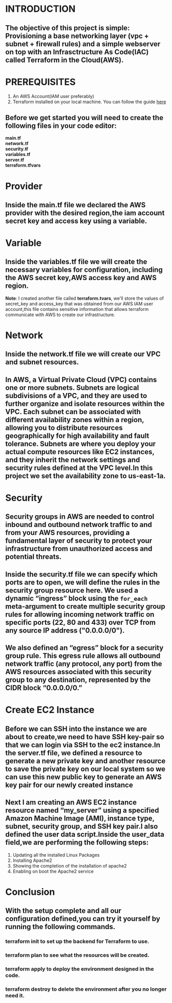 # INTRODUCTION
## The objective of this project is simple: Provisioning a base networking layer (vpc + subnet + firewall rules) and a simple webserver on top with an Infrasctructure As Code(IAC) called Terraform in the Cloud(AWS).
# PREREQUISITES
1. An AWS Account(IAM user preferably)
2. Terraform installed on your local machine. You can follow the guide [here](https://developer.hashicorp.com/terraform/install)

## Before we get started you will need to create the following files in your code editor:
**main.tf**  
**network.tf**  
**security.tf**  
**variables.tf**  
**server.tf**  
**terraform.tfvars**  

# Provider
## Inside the **main.tf** file we declared the AWS provider with the desired region,the iam account secret key and access key using a variable.

# Variable 
## Inside the **variables.tf** file we will create the necessary variables for configuration, including the  AWS secret key,AWS access key and AWS region.

**Note**: I created another file called **terraform.tvars**, we'll store the values of secret_key and access_key that was obtained from our AWS IAM user account,this file contains sensitive information that allows terraform communicate with AWS to create our infrastructure.

# Network
## Inside the **network.tf** file we will create our VPC and subnet resources.
## In AWS, a Virtual Private Cloud (VPC) contains one or more subnets. Subnets are logical subdivisions of a VPC, and they are used to further organize and isolate resources within the VPC. Each subnet can be associated with different availability zones within a region, allowing you to distribute resources geographically for high availability and fault tolerance. Subnets are where you deploy your actual compute resources like EC2 instances, and they inherit the network settings and security rules defined at the VPC level.In this project we set the availability zone to **us-east-1a**.

# Security
## Security groups in AWS are needed to control inbound and outbound network traffic to and from your AWS resources, providing a fundamental layer of security to protect your infrastructure from unauthorized access and potential threats.

## Inside the **security.tf** file we can specify which ports are to open, we will define the rules in the security group resource here. We used a dynamic “ingress” block using the ```for_each ```meta-argument to create multiple security group rules for allowing incoming network traffic on specific ports (22, 80 and 433) over TCP from any source IP address ("0.0.0.0/0").
## We also defined an “egress” block for a security group rule. This egress rule allows all outbound network traffic (any protocol, any port) from the AWS resources associated with this security group to any destination, represented by the CIDR block “0.0.0.0/0.”

# Create EC2 Instance 
## Before we can SSH into the instance we are about to create,we need to have SSH key-pair so that we can login via SSH to the ec2 instance.In the **server.tf** file, we defined a resource to generate a new private key and another resource to save the private key on our local system so we can use this new public key to generate an AWS key pair for our newly created instance

## Next I am creating an AWS EC2 instance resource named **“my_server”** using a specified Amazon Machine Image (AMI), instance type, subnet, security group, and SSH key pair.I also defined the user data script.Inside the user_data field,we are performing the following steps:
1. Updating all the installed Linux Packages
2. Installing Apache2
3. Showing the completion of the installation of apache2
4. Enabling on boot the Apache2 service 

# Conclusion
## With the setup complete and all our configuration defined,you can try it yourself by running the following commands.

### **terraform init** to set up the backend for Terraform to use.

### **terraform plan** to see what the resources will be created.

### **terraform apply** to deploy the environment designed in the code.

### **terraform destroy** to delete the environment after you no longer need it.
















